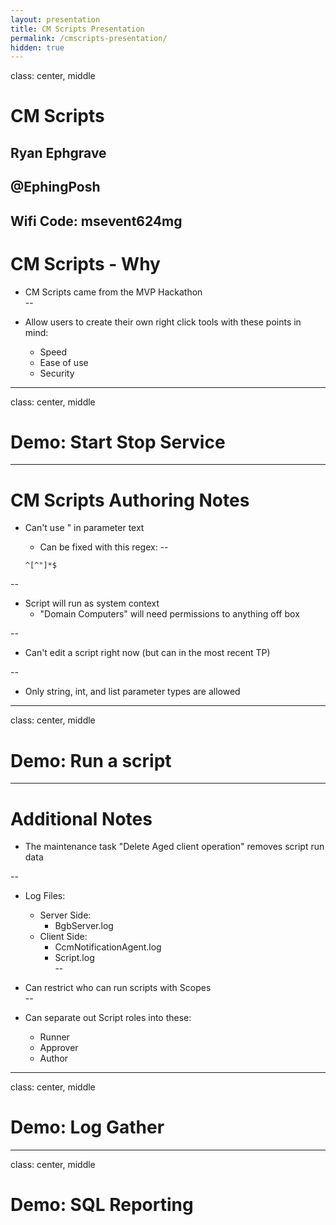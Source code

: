 ```yaml
---
layout: presentation
title: CM Scripts Presentation
permalink: /cmscripts-presentation/
hidden: true
---
```

class: center, middle

# CM Scripts

## Ryan Ephgrave

## @EphingPosh

Wifi Code: msevent624mg
---

# CM Scripts - Why

* CM Scripts came from the MVP Hackathon  
--

* Allow users to create their own right click tools with these points in mind:  
    * Speed  
    * Ease of use  
    * Security  

---
class: center, middle

# Demo: Start Stop Service

---

# CM Scripts Authoring Notes

* Can't use " in parameter text
    * Can be fixed with this regex:
--

    ```regex
    ^[^"]*$
    ```

--

* Script will run as system context
    * "Domain Computers" will need permissions to anything off box  

--

* Can't edit a script right now (but can in the most recent TP)  

--

* Only string, int, and list parameter types are allowed  

---

class: center, middle

# Demo: Run a script

---

# Additional Notes

* The maintenance task "Delete Aged client operation" removes script run data  

--

* Log Files:  
    * Server Side:  
        * BgbServer.log  
    * Client Side:  
        * CcmNotificationAgent.log  
        * Script.log  
--

* Can restrict who can run scripts with Scopes  
--

* Can separate out Script roles into these:  
    * Runner  
    * Approver  
    * Author  

---
class: center, middle

# Demo: Log Gather

---
class: center, middle

# Demo: SQL Reporting